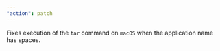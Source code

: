 ```yaml
---
"action": patch
---
```


Fixes execution of the `tar` command on `macOS` when the application name has spaces.
